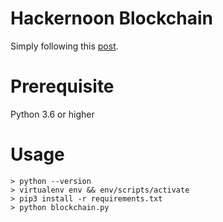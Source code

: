 # Hackernoon Blockchain
Simply following this [post](https://hackernoon.com/learn-blockchains-by-building-one-117428612f46).

# Prerequisite
Python 3.6 or higher

# Usage
```
> python --version
> virtualenv env && env/scripts/activate
> pip3 install -r requirements.txt
> python blockchain.py
```
